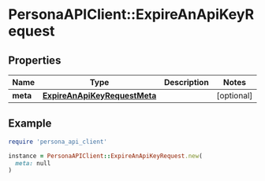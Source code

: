 # PersonaAPIClient::ExpireAnApiKeyRequest

## Properties

| Name | Type | Description | Notes |
| ---- | ---- | ----------- | ----- |
| **meta** | [**ExpireAnApiKeyRequestMeta**](ExpireAnApiKeyRequestMeta.md) |  | [optional] |

## Example

```ruby
require 'persona_api_client'

instance = PersonaAPIClient::ExpireAnApiKeyRequest.new(
  meta: null
)
```

